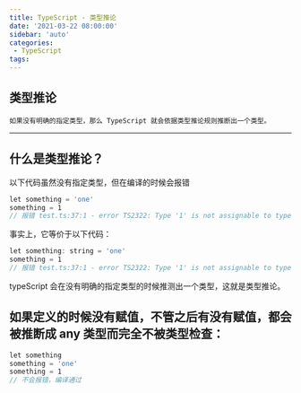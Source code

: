 ```yaml
---
title: TypeScript - 类型推论
date: '2021-03-22 08:00:00'
sidebar: 'auto'
categories:
 - TypeScript
tags:
---
```

## 类型推论

    如果没有明确的指定类型，那么 TypeScript 就会依据类型推论规则推断出一个类型。

* * *
## 什么是类型推论？
以下代码虽然没有指定类型，但在编译的时候会报错

```typescript
let something = 'one'
something = 1
// 报错 test.ts:37:1 - error TS2322: Type '1' is not assignable to type 'string'.

```
事实上，它等价于以下代码：
    
```typescript 
let something: string = 'one'
something = 1
// 报错 test.ts:37:1 - error TS2322: Type '1' is not assignable to type 'string'.

```
typeScript 会在没有明确的指定类型的时候推测出一个类型，这就是类型推论。
##  如果定义的时候没有赋值，不管之后有没有赋值，都会被推断成 any 类型而完全不被类型检查：

```typescript
let something
something = 'one'
something = 1
// 不会报错，编译通过
```